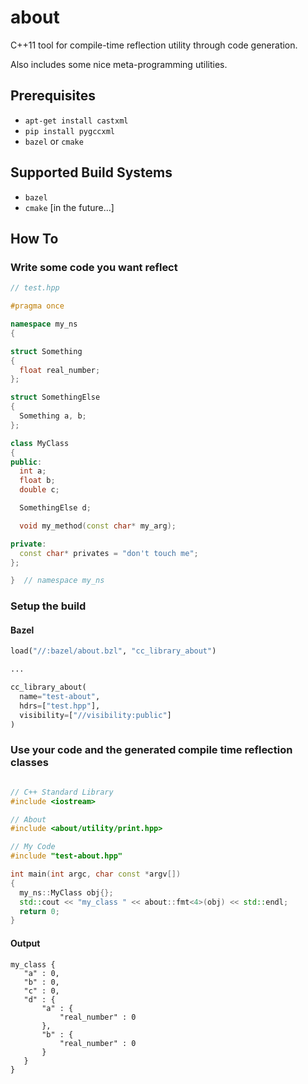 # about

C++11 tool for compile-time reflection utility through code generation.

Also includes some nice meta-programming utilities.

## Prerequisites

- `apt-get install castxml`
- `pip install pygccxml`
- `bazel` or `cmake`

## Supported Build Systems

- `bazel`
- `cmake` [in the future...]

## How To

### Write some code you want reflect


```c++
// test.hpp

#pragma once

namespace my_ns
{

struct Something
{
  float real_number;
};

struct SomethingElse
{
  Something a, b;
};

class MyClass
{
public:
  int a;
  float b;
  double c;

  SomethingElse d;

  void my_method(const char* my_arg);

private:
  const char* privates = "don't touch me";
};

}  // namespace my_ns
```

### Setup the build

#### Bazel

```py
load("//:bazel/about.bzl", "cc_library_about")

...

cc_library_about(
  name="test-about",
  hdrs=["test.hpp"],
  visibility=["//visibility:public"]
)
```

### Use your code and the generated compile time reflection classes

```c++

// C++ Standard Library
#include <iostream>

// About
#include <about/utility/print.hpp>

// My Code
#include "test-about.hpp"

int main(int argc, char const *argv[])
{
  my_ns::MyClass obj{};
  std::cout << "my_class " << about::fmt<4>(obj) << std::endl;
  return 0;
}
```

#### Output
```
my_class {
   "a" : 0,
   "b" : 0,
   "c" : 0,
   "d" : {
       "a" : {
           "real_number" : 0
       },
       "b" : {
           "real_number" : 0
       }
   }
}
```
